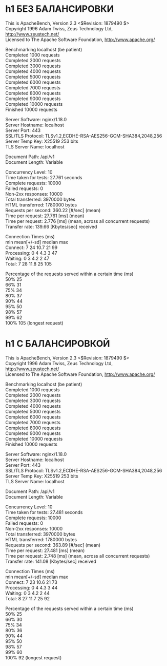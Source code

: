 # h1 БЕЗ БАЛАНСИРОВКИ

This is ApacheBench, Version 2.3 <$Revision: 1879490 $>  
Copyright 1996 Adam Twiss, Zeus Technology Ltd, http://www.zeustech.net/  
Licensed to The Apache Software Foundation, http://www.apache.org/  

Benchmarking localhost (be patient)  
Completed 1000 requests  
Completed 2000 requests  
Completed 3000 requests  
Completed 4000 requests  
Completed 5000 requests  
Completed 6000 requests  
Completed 7000 requests  
Completed 8000 requests  
Completed 9000 requests  
Completed 10000 requests  
Finished 10000 requests  


Server Software:        nginx/1.18.0  
Server Hostname:        localhost  
Server Port:            443  
SSL/TLS Protocol:       TLSv1.2,ECDHE-RSA-AES256-GCM-SHA384,2048,256  
Server Temp Key:        X25519 253 bits  
TLS Server Name:        localhost  

Document Path:          /api/v1  
Document Length:        Variable  

Concurrency Level:      10  
Time taken for tests:   27.761 seconds  
Complete requests:      10000  
Failed requests:        0  
Non-2xx responses:      10000  
Total transferred:      3970000 bytes  
HTML transferred:       1780000 bytes  
Requests per second:    360.22 [#/sec] (mean)  
Time per request:       27.761 [ms] (mean)  
Time per request:       2.776 [ms] (mean, across all concurrent requests)  
Transfer rate:          139.66 [Kbytes/sec] received  

Connection Times (ms)  
              min  mean[+/-sd] median   max  
Connect:        7   24  10.7     21      99  
Processing:     0    4   4.3      3      47  
Waiting:        0    3   4.2      2      47  
Total:          7   28  11.8     25     105  

Percentage of the requests served within a certain time (ms)  
  50%     25  
  66%     31  
  75%     34   
  80%     37  
  90%     44  
  95%     50  
  98%     57  
  99%     62  
 100%    105 (longest request)  


# h1 С БАЛАНСИРОВКОЙ
This is ApacheBench, Version 2.3 <$Revision: 1879490 $>  
Copyright 1996 Adam Twiss, Zeus Technology Ltd, http://www.zeustech.net/  
Licensed to The Apache Software Foundation, http://www.apache.org/  

Benchmarking localhost (be patient)  
Completed 1000 requests  
Completed 2000 requests  
Completed 3000 requests  
Completed 4000 requests  
Completed 5000 requests  
Completed 6000 requests  
Completed 7000 requests  
Completed 8000 requests  
Completed 9000 requests  
Completed 10000 requests  
Finished 10000 requests  


Server Software:        nginx/1.18.0  
Server Hostname:        localhost  
Server Port:            443  
SSL/TLS Protocol:       TLSv1.2,ECDHE-RSA-AES256-GCM-SHA384,2048,256  
Server Temp Key:        X25519 253 bits  
TLS Server Name:        localhost  

Document Path:          /api/v1  
Document Length:        Variable  

Concurrency Level:      10  
Time taken for tests:   27.481 seconds  
Complete requests:      10000  
Failed requests:        0  
Non-2xx responses:      10000  
Total transferred:      3970000 bytes  
HTML transferred:       1780000 bytes  
Requests per second:    363.89 [#/sec] (mean)  
Time per request:       27.481 [ms] (mean)  
Time per request:       2.748 [ms] (mean, across all concurrent requests)  
Transfer rate:          141.08 [Kbytes/sec] received  

Connection Times (ms)  
              min  mean[+/-sd] median   max  
Connect:        7   23  10.6     21      73  
Processing:     0    4   4.3      3      44  
Waiting:        0    3   4.2      2      44  
Total:          8   27  11.7     25      92  

Percentage of the requests served within a certain time (ms)  
  50%     25  
  66%     30  
  75%     34  
  80%     36  
  90%     44  
  95%     50  
  98%     57  
  99%     60  
 100%     92 (longest request)  
